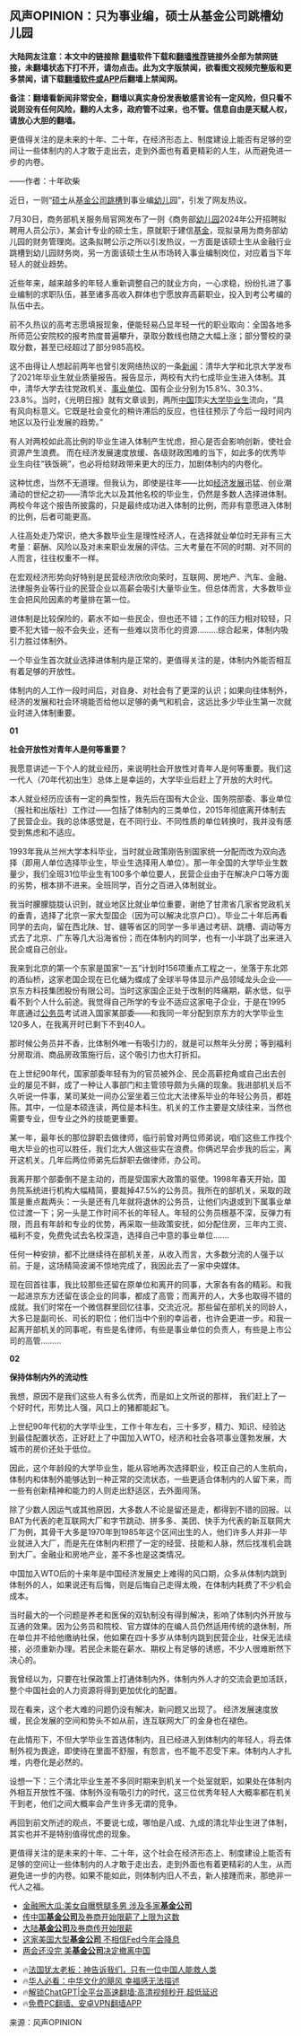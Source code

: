  <!-- 面包屑导航 --> <h2>风声OPINION：只为事业编，硕士从基金公司跳槽幼儿园</h2> <p class="notice"><b>大陆网友注意：本文中的链接除 <a href="https://github.com/bannedbook/fanqiang" >翻墙</a>软件下载和<a href="https://github.com/killgcd/justmysocks/blob/master/README.md">翻墙推荐</a>链接外全部为禁网链接，未翻墙状态下打不开，请勿点击。此为文字版禁闻，欲看图文视频完整版和更多禁闻，请下载<a href="https://github.com/bannedbook/fanqiang">翻墙软件或APP</a>后翻墙上禁闻网。</p><p>备注：翻墙看新闻非常安全，翻墙以真实身份发表敏感言论有一定风险，但只看不说则没有任何风险，翻的人太多，政府管不过来，也不管。信息自由是天赋人权，请放心大胆的翻墙。</b></p>  <div class="entry"> <p>更值得关注的是未来的十年、二十年，在经济形态上、制度建设上能否有足够的空间让一些体制内的人才敢于走出去，走到外面也有着更精彩的人生，从而避免进一步的内卷。</p> <p>——作者：十年砍柴</p> <p>近日，一则“<a href="https://www.bannedbook.org/bnews/tag/%E7%A1%95%E5%A3%AB/" class="st_tag internal_tag" rel="tag" title="标签 硕士 下的日志">硕士</a>从<a href="https://www.bannedbook.org/bnews/tag/%e5%9f%ba%e9%87%91%e5%85%ac%e5%8f%b8/" class="st_tag internal_tag" rel="tag" title="标签 基金公司 下的日志">基金公司</a><a href="https://www.bannedbook.org/bnews/tag/%E8%B7%B3%E6%A7%BD/" class="st_tag internal_tag" rel="tag" title="标签 跳槽 下的日志">跳槽</a>到事业编<a href="https://www.bannedbook.org/bnews/tag/%E5%B9%BC%E5%84%BF/" class="st_tag internal_tag" rel="tag" title="标签 幼儿 下的日志">幼儿</a>园”，引发了网友热议。</p> <p>7月30日，商务部机关服务局官网发布了一则《商务部<a href="https://www.bannedbook.org/bnews/tag/%e5%b9%bc%e5%84%bf%e5%9b%ad/" class="st_tag internal_tag" rel="tag" title="标签 幼儿园 下的日志">幼儿园</a>2024年公开招聘拟聘用人员公示》，某会计专业的硕士生，原就职于建信<a href="https://www.bannedbook.org/bnews/tag/%E5%9F%BA%E9%87%91/" class="st_tag internal_tag" rel="tag" title="标签 基金 下的日志">基金</a>，现拟录用为商务部幼儿园的财务管理岗。这条拟聘公示之所以引发热议，一方面是该硕士生从金融行业跳槽到幼儿园财务岗，另一方面该硕士生从市场转入事业编制岗位，对应着当下年轻人的就业趋势。</p> <p>近些年来，越来越多的年轻人重新调整自己的就业方向，一心求稳，纷纷扎进了事业编制的求职队伍，甚至诸多高收入群体也宁愿放弃高薪职业，投入到考公考编的队伍中去。</p> <p>前不久热议的高考志愿填报现象，便能轻易凸显年轻一代的职业取向：全国各地多所师范公安院校的报考热度普遍攀升，录取分数线也随之大幅上涨；部分警校的录取分数，甚至已经超过了部分985高校。</p> <p>这不由得让人想起前两年也曾引发网络热议的一条<span class='wp_keywordlink_affiliate'><a href="https://www.bannedbook.org/" title="新闻">新闻</a></span>：清华大学和北京大学发布了2021年毕业生就业质量报告。报告显示，两校有大约七成毕业生进入体制。其中，清华大学去往党政机关、<a href="https://www.bannedbook.org/bnews/tag/%E4%BA%8B%E4%B8%9A%E5%8D%95%E4%BD%8D/" class="st_tag internal_tag" rel="tag" title="标签 事业单位 下的日志">事业单位</a>、国有企业分别为15.8%、30.3%、23.8%。当时，《光明日报》就有文章谈到，两所<span class='wp_keywordlink_affiliate'><a href="https://www.bannedbook.org/" title="中国" target="_blank">中国</a></span>顶尖<a href="https://www.bannedbook.org/bnews/tag/%E5%A4%A7%E5%AD%A6%E6%AF%95%E4%B8%9A%E7%94%9F/" class="st_tag internal_tag" rel="tag" title="标签 大学毕业生 下的日志">大学毕业生</a>流向，“具有风向标意义。它既是社会变化的稍许滞后的反应，也往往预示了今后一段时间内地区以及行业发展的趋势。”</p> <p>有人对两校如此高比例的毕业生进入体制产生忧虑，担心是否会影响创新，使社会资源产生浪费。 而在经济发展速度放缓、各级财政困难的当下，如此多的优秀毕业生向往“铁饭碗”，也必将给财政带来更大的压力，加剧体制内的内卷化。</p> <p>这种忧虑，当然不无道理。但我认为，即使是往年——比如<span class='wp_keywordlink'><a href="https://www.bannedbook.org/forum2/topic869.html" title="宪政、法治和经济发展——走向市场经济的制度保障" target="_blank">经济发展</a></span>迅猛、创业潮涌动的世纪之初——清华北大以及其他名校的毕业生，仍然是多数人选择进体制。两校今年这个报告所披露的，只是最终成功进入体制的比例，而非有意愿进入体制的比例，后者可能更高。</p> <p>人往高处走乃常识，绝大多数毕业生是理性经济人，在选择就业单位时无非有三大考量：薪酬、风险以及对未来职业发展的评估。三大考量在不同的时期、对不同的人而言，往往权重不一样。</p>  <p>在宏观经济形势向好特别是民营经济欣欣向荣时，互联网、房地产、汽车、金融、法律服务业等行业的民营企业以高薪会吸引大量毕业生。但总体而言，大多数毕业生会把风险因素的考量排在第一位。</p> <p>进体制是比较保险的，薪水不如一些民企，但也还不错；工作的压力相对较轻，只要不犯大错一般不会失业，还有一些难以货币化的资源&#8230;&#8230;&#8230;综合起来，体制内吸引力胜过体制外。</p> <p>一个毕业生首次就业选择进体制内是正常的，更值得关注的是，体制内外能否相互有着足够的开放性。</p> <p>体制内的人工作一段时间后，对自身、对社会有了更深的认识；如果向往体制外，经济的发展和社会环境能否给他以足够的勇气和机会，这远比多少毕业生第一次就业时进入体制重要。</p> <p><strong>01</strong></p> <p><strong>社会开放性对青年人是何等重要？</strong></p> <p>我愿意讲述一下个人的就业经历，来说明社会开放性对青年人是何等重要。我们这一代人（70年代初出生）总体上是幸运的，大学毕业后赶上了开放的大时代。</p> <p>本人就业经历应该有一定的典型性，我先后在国有大企业、国务院部委、事业单位（报社和出版社）工作过——包括了体制内的三类单位，2015年彻底离开体制去了民营企业。我的总体感觉是，在不同行业、不同性质的单位转换时，我并没有感受到焦虑和不适应。</p> <p>1993年我从兰州大学本科毕业，当时就业政策刚告别国家统一分配而改为双向选择（即用人单位选择毕业生，毕业生选择用人单位）。那一年全国的大学毕业生数量少，我们全班31位毕业生有100多个单位要人，民营企业由于在解决户口等方面的劣势，根本排不进来。全班同学，百分之百进入体制就业。</p> <p>我当时朦朦胧胧认识到，就业地区比就业单位重要，谢绝了甘肃省几家省党政机关的垂青，选择了北京一家大型国企（因为可以解决北京户口）。毕业二十年后再看同学的去向，留在西北陕、甘、疆等省区的同学一多半通过考研、跳槽、调动等方式去了北京、广东等几大沿海省份；而在体制内的同学，也有一小半跳了出来进入民企或自己创业。</p>  <p>我来到北京的第一个东家是国家“一五”计划时156项重点工程之一，坐落于东北郊的酒仙桥，这家老国企现在已化蛹为蝶成了全球半导体显示产品领域龙头企业——京东方科技集团股份有限公司。当时这家国企正处于改制的阵痛期，薪水低，似乎看不到个人什么前途。我觉得自己所学的专业不适应这家电子企业，于是在1995年底通过<a href="https://www.bannedbook.org/bnews/tag/%e5%85%ac%e5%8a%a1%e5%91%98/" class="st_tag internal_tag" rel="tag" title="标签 公务员 下的日志">公务员</a>考试进入国家某部委——和我同一年分配到京东方的大学毕业生120多人，在我离开时已剩下不到40人。</p> <p>那时候公务员并不香，比体制外唯一有吸引力的，就是可以熬年头分房；等到福利分房取消、商品房政策施行后，这个吸引力也大打折扣。</p> <p>在上世纪90年代，国家部委年轻有为的官员被外企、民企高薪挖角或自己出去创业的屡见不鲜，成了一种让人事部门和主管领导颇为头痛的现象。我进部机关后不久听说一件事，某司某处一间办公室坐着三位北大法律系毕业的年轻公务员，都姓陈。其中，一位是本硕连读，两位是本科生。机关的工作主要是文牍往来，当然也需要专业，但专业之外的技能更重要。</p> <p>某一年，最年长的那位辞职去做律师，临行前曾对两位师弟说，咱们这些工作找个电大毕业的也可以胜任，我们北大人做这些实在浪费。你俩迟早会步我的后尘，离开这机关。几年后两位师弟先后辞职去做律师，办公司。</p> <p>我离开那个部委倒不是主动的，而是受国家大政策的驱使。1998年春天开始，国务院系统进行机构大幅精简，要裁掉47.5%的公务员。我所在的部机关，采取的政策是重点裁两头：一头是还有几年就将退休的公务员，让他们内退或到下属事业单位过渡一下；另一头是工作时间不长的年轻人。年轻的公务员根基不深，反弹力有限，而且有年龄和专业的优势，再采取一些政策安抚，如分配住房，三年内工资、福利不变，免费免试去名校深造，选择自己中意的事业单位&#8230;&#8230;.</p> <p>任何一种安排，都不比继续待在部机关差，从收入而言，大多数分流的人强于以前。于是，这场精简波澜不惊地完成了，我因此去了一家中央媒体。</p> <p>现在回首往事，我比较那些还留在原单位和离开的同事，大家各有各的精彩。和我一起进京东方还留在该企业的同事，都成了高管；而离开的人，大多也取得不错的成就。我们时常在一个微信群里回忆往事，交流近况。那些留在部机关的同龄人，大多已是副司长、司长的职位；他们当中个别的幸运者，也许会更进一步。和我一起离开部机关的同事呢，有些是名律师，有些是事业单位的负责人，有些是上市公司的高管&#8230;&#8230;&#8230;</p> <p><strong>02</strong></p> <p><strong>保持体制内外的流动性</strong></p> <p>我想，原因不是我们这些人有多么优秀，而是如上文所说的那样， 我们赶上了一个好时代，形势比人强，风口上的猪都能起飞。</p>  <p>上世纪90年代初的大学毕业生，工作十年左右，三十多岁，精力、知识、经验达到最佳配置状态，正好赶上了中国加入WTO，经济和社会各项事业蓬勃发展，大城市的房价还处于低位。</p> <p>因此，这个年龄段的大学毕业生，能从容地再次选择职业，校正自己的人生航向，体制内和体制外能够达到一种正常的交流状态，一些更适合体制内的人留下来，而一些有创新精神和能力的人则走出舒适区，去外面闯荡。</p> <p>除了少数人因运气或其他原因，大多数人不论是留还是走，都得到不错的回报。以BAT为代表的老互联网大厂和字节跳动、拼多多、美团、快手为代表的新互联网大厂为例，其骨干大多是1970年到1985年这个区间出生的人，他们许多人并非一毕业就进入大厂，而是先在体制内积攒了一定的经营、技能和人脉，然后找准机会跳到大厂。金融业和房地产业，差不多也是这类情况。</p> <p>中国加入WTO后的十来年是中国经济发展史上难得的风口期，众多从体制内跳到体制外的人，如果说还有后悔，则是后悔自己走得太晚，在体制内耗费了不少机会成本。</p> <p>当时最大的一个问题是养老和医保的双轨制没有得到解决，影响了体制内外开放与互通的效果。因为公务员和院校、官方媒体的在编人员仍然适用传统的退休制，所在单位并不给他缴纳社保，他如果在四十多岁从体制内跳到民营企业，社保无法续接，必须重新办理。若民企未能在薪水、期权上有足够的诱惑，不少人很难断然下决心的。</p> <p>我曾经以为，只要在社保政策上打通体制内外，体制内外人才的交流会更加活跃，整个中国社会的人力资源将得到更加优化的配置。</p> <p>现在看来，这个老大难的问题仍没有解决，新问题又出现了。 经济发展速度放缓，民企发展的空间和势头不如从前，连互联网大厂的金身也在褪色。</p> <p>在此情形下，不但大学毕业生首选体制内，且已经进入到体制内的年轻人，将去体制外视为畏途，即使待在里面不舒服，有怨言，也不能不忍受下来。体制内人才扎堆，内卷化是必然的。</p> <p>设想一下：三个清北毕业生差不多同时期来到机关一个处室就职，如果处在体制内外相互开放性不强、体制外没有吸引力的时代，这三位优秀年轻人大概率都在机关干到老，他们之间大概率会产生许多无谓的竞争。</p> <p>再回到前文所述的观点，不要说七成，哪怕是八成、九成的清北毕业生进了体制，其实也并不是特别值得忧虑的现象。</p>  <p>更值得关注的是未来的十年、二十年，这个社会在经济形态上、制度建设上能否有足够的空间让一些体制内的人才敢于走出去，走到外面也有着更精彩的人生，从而避免进一步的内卷。如果不能如此，则体制内旧人不去，新人接踵而来，那绝非一代人之福。</p> <!--<div id="taboola-mid-1"></div>--><ul class='op-related-articles' title='相关阅读'> <li><a href='https://www.bannedbook.org/bnews/cnnews/20240729/2068174.html' target='_blank'>金融圈大瓜:美女自曝劈腿多男 涉及多家<b>基金公司</b></a></li> <li><a href='https://www.bannedbook.org/bnews/finance/20240412/2023965.html' target='_blank'>传中国<b>基金公司</b>及券商开始限薪了上限为这数</a></li> <li><a href='https://www.bannedbook.org/bnews/finance/20240412/2023856.html' target='_blank'>大陆<b>基金公司</b>及券商传开始限薪</a></li> <li><a href='https://www.bannedbook.org/bnews/cnnews/20240322/2015778.html' target='_blank'>这家美国大型<b>基金公司</b> 不相信Fed今年会降息</a></li> <li><a href='https://www.bannedbook.org/bnews/cnnews/20240310/2011303.html' target='_blank'>两会还没完 美<b>基金公司</b>决定撤离中国</a></li> </ul> <ul class="texttj"> <li>🔥<a href="https://www.bannedbook.org/bnews/ssgc/20230219/1850782.html" target="_blank">法国犹太老板：神告诉我们，只有一位中国人能救人类</a></li> <li>🔥<a href="https://www.bannedbook.org/bnews/comments/20220220/1694796.html" target="_blank">华人必看：中华文化的飓风 幸福感无法描述</a></li> <li>🔥<a href="https://github.com/bannedbook/fanqiang/wiki/V2ray%E6%9C%BA%E5%9C%BA" target="_blank">解锁ChatGPT|全平台高速翻墙:高清视频秒开,超低延迟</a></li> <li>🔥<a href="https://github.com/bannedbook/fanqiang/wiki/%E7%A6%81%E9%97%BB%E7%BD%91%E5%AE%89%E5%8D%93%E7%BF%BB%E5%A2%99%E6%96%B0%E9%97%BBAPP" target="_blank">免费PC翻墙、安卓VPN翻墙APP</a></li> </ul><p class="src-info">来源：风声OPINION </p><a name='sharetosocial'></a> <div style="margin-bottom:5px;padding-bottom:5px;clear:both"> <div id="archive-pix-1" class="banner-ads"> <!-- AuctionX Display platform tag START --> <div id="27602x728x90x621x_ADSLOT1" clicktrack="%%CLICK_URL_ESC%%"></div>  <!-- AuctionX Display platform tag END --> </div> <div id="archive-pix-2" class="banner-ads"> <!-- AuctionX Display platform tag START --> <div id="27556x300x250x621x_ADSLOT1" clicktrack="%%CLICK_URL_ESC%%" style="margin:0 auto;text-align:center"></div>  <!-- AuctionX Display platform tag END --> </div> </div>  <div id="archive-pix-1" class="banner-ads"> <!-- AuctionX Display platform tag START --> <div id="27603x728x90x621x_ADSLOT1" clicktrack="%%CLICK_URL_ESC%%"></div>  <!-- AuctionX Display platform tag END --> </div> </div><!--END ENTRY--> 